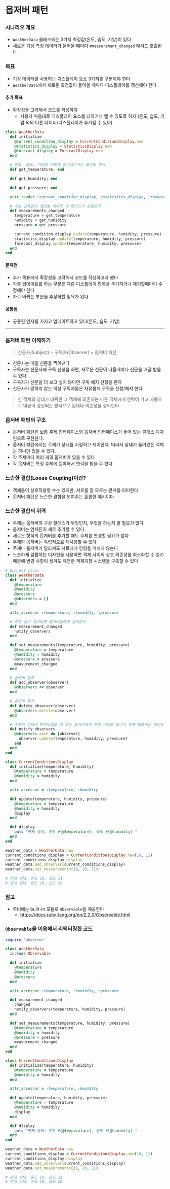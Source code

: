 # 옵저버 패턴

### 시나리오 개요

- `WeatherData` 클래스에는 3가지 측정값(온도, 습도, 기압)이 있다
- 새로운 기상 측정 데이터가 들어올 때마다 `#measurement_changed` 메서드 호출된다

### 목표

- 기상 데이터를 사용하는 디스플레이 요소 3가지를 구현해야 한다
- `WeatherData`에서 새로운 측정값이 들어올 때마다 디스플레이를 갱신해야 한다

#### 추가 목표

- 확장성을 고려해서 코드를 작성하자
  - 사용자 마음대로 디스플레이 요소를 더하거나 뺄 수 있도록 하자
    (온도, 습도, 기압 외의 다른 데이터/디스플레이가 추가될 수 있다)

```ruby
class WeatherData
  def initialize
    @current_condition_display = CurrentConditionsDisplay.new
    @statistics_display = StatisticsDisplay.new
    @forecast_display = ForecastDisplay.new
  end

  # 온도, 습도. 기압을 어떻게 알아내는지는 몰라도 된다
  def get_temperature; end

  def get_humidity; end

  def get_pressure; end

  attr_reader :current_condition_display, :statistics_display, :forecast_display

  # 기상 관측값이 갱신될 때마다 이 메소드가 호출된다
  def measurements_changed
    temperature = get_temperature
    humidity = get_humidity
    pressure = get_pressure

    current_condition_display.update(temperature, humidity, pressure)
    statistics_display.update(temperature, humidity, pressure)
    forecast_display.update(temperature, humidity, pressure)
  end
end
```

#### 문제점
- 추가 목표에서 확장성을 고려해서 코드를 작성하고자 했다
- 각종 업데이트를 하는 부분은 다른 디스플레이 항목을 추가하거나 제거할때마다 수정해야 한다
- 자주 바뀌는 부분을 추상화할 필요가 있다

#### 공통점
- 공통된 인자를 가지고 업데이트하고 있다(온도, 습도, 기압)

---

### 옵저버 패턴 이해하기

> 신문사(Subject) + 구독자(Observer) = 옵저버 패턴

- 신문사는 매일 신문을 찍어낸다
- 구독자는 신문사에 구독 신청을 하면, 새로운 신문이 나올때마다 신문을 배달 받을 수 있다
- 구독자가 신문을 더 보고 싶지 않다면 구독 해지 신청을 한다
- 신문사가 망하지 않는 이상 구독자들은 자유롭게 구독을 신청/해지 한다

> 한 객체의 상태가 바뀌면 그 객체에 의존하는 다른 객체에게 연락이 가고 자동으로 내용이 갱신되는 방식으로 일대다 의존성을 정의한다.

### 옵저버 패턴의 구조

- 옵저버 패턴은 보통 주제 인터페이스와 옵저버 인터페이스가 들어 있는 클래스 디자인으로 구현한다.
- 옵저버 패턴에서는 주제가 상태를 저장하고 제어한다. 따라서 상태가 들어있는 객체는 하나만 있을 수 있다.
- 각 주제마다 여러 개의 옵저버가 있을 수 있다
- 각 옵저버는 특정 주제에 등록해서 연락을 받을 수 있다

### 느슨한 결합(Loose Coupling)이란?

- 객체들이 상호작용할 수는 있지만, 서로를 잘 모르는 관계를 의미한다
- 옵저버 패턴은 느슨한 결합을 보여주는 훌륭한 예시이다

### 느슨한 결합의 위력

- 주제는 옵저버의 구상 클래스가 무엇인지, 무엇을 하는지 알 필요가 없다
- 옵저버는 언제든지 새로 추가할 수 있다
- 새로운 형식의 옵저버를 추가할 때도 주제를 변경할 필요가 없다
- 주제와 옵저버는 독립적으로 재사용할 수 있다
- 주제나 옵저버가 달라져도 서로에게 영향을 미치지 않는다
- 느슨하게 결합하는 디자인을 사용하면 객체 사이의 상호 의존성을 최소화할 수 있기 때문에 변경 사항이 생겨도 유연한 객체지향 시스템을 구축할 수 있다

```ruby
# Subject class
class WeatherData
  def initialize
    @temperature
    @humidity
    @pressure
    @observers = []
  end

  attr_accessor :temperature, :humidity, :pressure

  # 측정 값이 갱신되면 옵저버들에게 알려준다
  def measurement_changed
    notify_observers
  end

  def set_measurements(temperature, humidity, pressure)
    @temperature = temperature
    @humidity = humidity
    @pressure = pressure
    measurement_changed
  end

  # 옵저버 등록
  def add_observer(observer)
    @observers << observer
  end

  # 옵저버 제거
  def delete_observer(observer)
    @observers.delete(observer)
  end

  # 주제의 상태가 변경되었을 떄 모든 옵저버에게 변경 내용을 알리기 위해 호출하는 메서드
  def notify_observers
    @observers.each do |observer|
      observer.update(temperature, humidity, pressure)
    end
  end
end
```
```ruby
class CurrentConditionsDisplay
  def initialize(temperature, humidity)
    @temperature = temperature
    @humidity = humidity
  end

  attr_accessor = :temperature, :humidity

  def update(temperature, humidity, pressure)
    @temperature = temperature
    @humidity = humidity
    display
  end

  def display
    puts "현재 상태: 온도 #{@temperature}, 습도 #{@humidity} "
  end
end
```
```ruby
weather_data = WeatherData.new
current_conditions_display = CurrentConditionsDisplay.new(10, 11)
current_conditions_display.display
weather_data.add_observer(current_conditions_display)
weather_data.set_measurements(19, 20, 21)

# 현재 상태: 온도 10, 습도 11
# 현재 상태: 온도 19, 습도 20
```

### 참고
- 루비에는 built-in 모듈로 `Observable`을 제공한다
  - https://docs.ruby-lang.org/en/2.2.0/Observable.html

### `Observable`을 이용해서 리팩터링한 코드
```ruby
require 'observer'

class WeatherData
  include Observable

  def initialize
    @temperature
    @humidity
    @pressure
  end

  attr_accessor :temperature, :humidity, :pressure

  def measurement_changed
    changed
    notify_observers(temperature, humidity, pressure)
  end

  def set_measurements(temperature, humidity, pressure)
    @temperature = temperature
    @humidity = humidity
    @pressure = pressure
    measurement_changed
  end
end

class CurrentConditionsDisplay
  def initialize(temperature, humidity)
    @temperature = temperature
    @humidity = humidity
  end

  attr_accessor = :temperature, :humidity

  def update(temperature, humidity, pressure)
    @temperature = temperature
    @humidity = humidity
    display
  end

  def display
    puts "현재 상태: 온도 #{@temperature}, 습도 #{@humidity} "
  end
end

weather_data = WeatherData.new
current_conditions_display = CurrentConditionsDisplay.new(10, 11)
current_conditions_display.display
weather_data.add_observer(current_conditions_display)
weather_data.set_measurements(19, 20, 21)

# 현재 상태: 온도 10, 습도 11
# 현재 상태: 온도 19, 습도 20
```